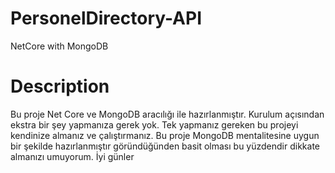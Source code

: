# PersonelDirectory-API
 NetCore with MongoDB
 
# Description
Bu proje Net Core ve MongoDB aracılığı ile hazırlanmıştır. Kurulum açısından ekstra bir şey yapmanıza gerek yok. Tek yapmanız gereken bu projeyi kendinize almanız ve çalıştırmanız. Bu proje MongoDB mentalitesine uygun bir şekilde hazırlanmıştır göründüğünden basit olması bu yüzdendir dikkate almanızı umuyorum. İyi günler

